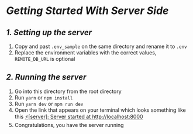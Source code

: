 # ***Getting Started With Server Side***

## ***1. Setting up the server***
1. Copy and past `.env_sample` on the same directory and rename it to `.env`
2. Replace the environment variables with the correct values, `REMOTE_DB_URL` is optional


## ***2. Running the server***

1. Go into this directory from the root directory
2. Run `yarn` or `npm install`
5. Run `yarn dev` or `npm run dev`
6. Open the link that appears on your terminal which looks something like this [⚡️[server]: Server started at http://localhost:8000](http://localhost:8000)
7. Congratulations, you have the server running